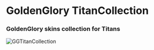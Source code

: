 # GoldenGlory TitanCollection
 ### GoldenGlory skins collection for Titans


![GGTitanCollection](https://user-images.githubusercontent.com/37307454/161331481-14455229-34e3-45c7-aecb-4bc550a8feb5.gif)
